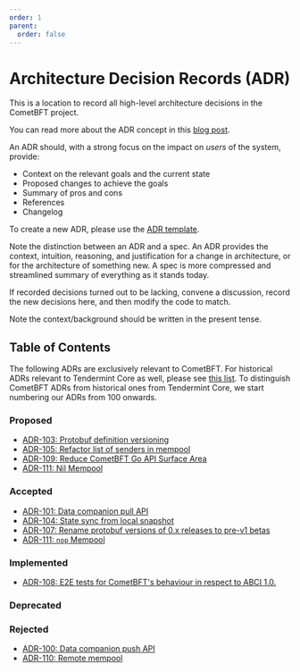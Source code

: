 ```yaml
---
order: 1
parent:
  order: false
---
```


# Architecture Decision Records (ADR)

This is a location to record all high-level architecture decisions in the
CometBFT project.

You can read more about the ADR concept in this
[blog post](https://product.reverb.com/documenting-architecture-decisions-the-reverb-way-a3563bb24bd0#.78xhdix6t).

An ADR should, with a strong focus on the impact on _users_ of the system,
provide:

- Context on the relevant goals and the current state
- Proposed changes to achieve the goals
- Summary of pros and cons
- References
- Changelog

To create a new ADR, please use the [ADR template](./adr-template.md).

Note the distinction between an ADR and a spec. An ADR provides the context,
intuition, reasoning, and justification for a change in architecture, or for the
architecture of something new. A spec is more compressed and streamlined
summary of everything as it stands today.

If recorded decisions turned out to be lacking, convene a discussion, record the
new decisions here, and then modify the code to match.

Note the context/background should be written in the present tense.

## Table of Contents

The following ADRs are exclusively relevant to CometBFT. For historical ADRs
relevant to Tendermint Core as well, please see [this list](./tendermint-core/).
To distinguish CometBFT ADRs from historical ones from Tendermint Core, we start
numbering our ADRs from 100 onwards.

### Proposed

- [ADR-103: Protobuf definition versioning](./adr-103-proto-versioning.md)
- [ADR-105: Refactor list of senders in mempool](./adr-105-refactor-mempool-senders.md)
- [ADR-109: Reduce CometBFT Go API Surface Area](./adr-109-reduce-go-api-surface.md)
- [ADR-111: Nil Mempool](./adr-111-nil-mempool.md)

### Accepted

- [ADR-101: Data companion pull API](./adr-101-data-companion-pull-api.md)
- [ADR-104: State sync from local snapshot](./adr-104-out-of-band-state-sync.md)
- [ADR-107: Rename protobuf versions of 0.x releases to pre-v1 betas](./adr-107-betaize-proto-versions.md)
- [ADR-111: `nop` Mempool](./adr-111-nop-mempool.md)

### Implemented

- [ADR-108: E2E tests for CometBFT's behaviour in respect to ABCI 1.0.](./adr-108-e2e-abci++.md)

### Deprecated

### Rejected

- [ADR-100: Data companion push API](./adr-100-data-companion-push-api.md)
- [ADR-110: Remote mempool](./adr-110-remote-mempool.md)
